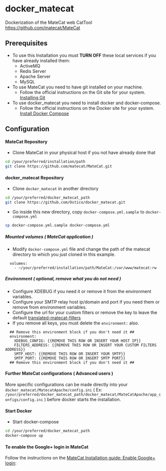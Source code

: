 # docker_matecat
Dockerization of the MateCat web CatTool https://github.com/matecat/MateCat

## Prerequisites

- To use this Installation you must **TURN OFF** these local services if you have already installed them:
  * ActiveMQ
  * Redis Server
  * Apache Server
  * MySQL
- To use MateCat you need to have git installed on your machine.
  * Follow the official instructions on the Git site for your system. [Installing Git](https://git-scm.com/book/en/v2/Getting-Started-Installing-Git)
- To use docker_matecat you need to install docker and docker-compose.
  * Follow the official instructions on the Docker site for your system. [Install Docker Compose](https://docs.docker.com/compose/install/)

## Configuration

#### MateCat Repository
- Clone MateCat in your physical host if you not have already done that
```bash
cd /your/preferred/installation/path
git clone https://github.com/matecat/MateCat.git
```

#### docker_matecat Repository
- Clone ```docker_matecat``` in another directory
```bash
cd /your/preferred/docker_matecat_path
git clone https://github.com/Ostico/docker_matecat.git
```

- Go inside this new directory, copy ```docker-compose.yml.sample``` to ```docker-compose.yml```
```bash
cp docker-compose.yml.sample docker-compose.yml
```

##### Mounted volumes ( MateCat application )
- Modify ```docker-compose.yml``` file and change the path of the matecat directory to which you just cloned in this example.

```
  volumes:
    - ~/your/preferred/installation/path/MateCat:/var/www/matecat:rw
```

##### Environment ( optional, remove what you do not need )
- Configure XDEBUG if you need it or remove it from the environment variables.
- Configure your SMTP relay host ip/domain and port if you need them or remove from environment variables.
- Configure the url for your custom filters or remove the key to leave the default [translated-matecat-filters](https://translated-matecat-filters-v1.p.mashape.com)
- If you remove all keys, you must delete the ```environment:``` also.
```
  ## Remove this environment block if you don't need it ##
  environment:
    XDEBUG_CONFIG: {{REMOVE THIS ROW OR INSERT YOUR HOST IP}}
    FILTERS_ADDRESS: {{REMOVE THIS ROW OR INSERT YOUR CUSTOM FILTERS ADDRESS}}
    SMTP_HOST: {{REMOVE THIS ROW OR INSERT YOUR SMTP}}
    SMTP_PORT: {{REMOVE THIS ROW OR INSERT SMTP PORT}}
  ## Remove this environment block if you don't need it ##
```

#### Further MateCat configurations ( Advanced users )
More specific configurations can be made directly into your ```docker_matecat/MatecatApache/config.ini``` 
( Ex: ```/your/preferred/docker_matecat_path/docker_matecat/MateCatApache/app_configs/config.ini``` ) 
before docker starts the installation.

#### Start Docker
- Start docker-compose
```bash
cd /your/preferred/docker_matecat_path
docker-compose up
```

#### To enable the Google+ login in MateCat
Follow the instructions on the [MateCat Installation guide: Enable Google+ login](http://www.matecat.com/advanced-manual-setup/#egl):
